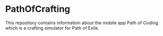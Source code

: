 # PathOfCrafting
This repository contains information about the mobile app Path of Coding which is a crafting simulator for Path of Exile. 
